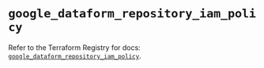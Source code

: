 # `google_dataform_repository_iam_policy`

Refer to the Terraform Registry for docs: [`google_dataform_repository_iam_policy`](https://registry.terraform.io/providers/hashicorp/google-beta/6.11.0/docs/resources/google_dataform_repository_iam_policy).
